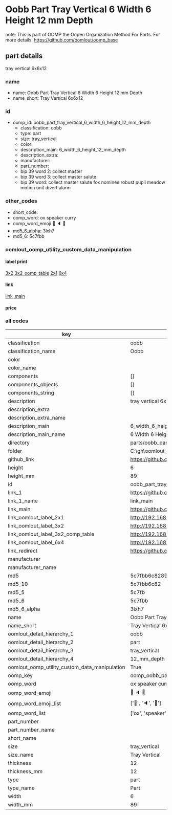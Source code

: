 # Oobb Part Tray Vertical 6 Width 6 Height 12 mm Depth  

note: This is part of OOMP the Oopen Organization Method For Parts. For more details: https://github.com/oomlout/oomp_base

##  part details
  



tray vertical 6x6x12



### name
* name: Oobb Part Tray Vertical 6 Width 6 Height 12 mm Depth
* name_short: Tray Vertical 6x6x12 
### id
* oomp_id: oobb_part_tray_vertical_6_width_6_height_12_mm_depth
  * classification: oobb
  * type: part
  * size: tray_vertical
  * color: 
  * description_main: 6_width_6_height_12_mm_depth
  * description_extra: 
  * manufacturer: 
  * part_number: 
  * bip 39 word 2: collect master
  * bip 39 word 3: collect master salute
  * bip 39 word: collect master salute fox nominee robust pupil meadow motion unit divert alarm

### other_codes
* short_code: 
* oomp_word: ox speaker curry
* oomp_word_emoji :ox: :speaker: :curry:
* md5_6_alpha: 3lxh7
* md5_6: 5c7fbb






### oomlout_oomp_utility_custom_data_manipulation
#### label print
[3x2](http://192.168.1.245:1112/?label=oomp%203lxh7)
[3x2_oomp_table](http://192.168.1.108:1112/?label=oomp%203lxh7)
[2x1](http://192.168.1.242:1112/?label=oomp%203lxh7)
[6x4](http://192.168.1.55:1112/?label=oomp%203lxh7)    

#### link

[link_main](https://github.com/oomlout/oomlout_oobb_version_4_generated_parts/tree/main/navigation_oomp/oobb/part/tray_vertical/6_width_6_height_12_mm_depth/part)                              

#### price







### all codes 
| key | value |  
| --- | --- |  
| classification | oobb |  
| classification_name | Oobb |  
| color |  |  
| color_name |  |  
| components | [] |  
| components_objects | [] |  
| components_string | [] |  
| description | tray vertical 6x6x12 |  
| description_extra |  |  
| description_extra_name |  |  
| description_main | 6_width_6_height_12_mm_depth |  
| description_main_name | 6 Width 6 Height 12 mm Depth |  
| directory | parts/oobb_part_tray_vertical_6_width_6_height_12_mm_depth |  
| folder | C:\gh\oomlout_oobb_version_4_generated_parts\parts\oobb_part_tray_vertical_6_width_6_height_12_mm_depth |  
| github_link | https://github.com/oomlout/oomlout_oomp_part_src/tree/main/parts/oobb_part_tray_vertical_6_width_6_height_12_mm_depth |  
| height | 6 |  
| height_mm | 89 |  
| id | oobb_part_tray_vertical_6_width_6_height_12_mm_depth |  
| link_1 | https://github.com/oomlout/oomlout_oobb_version_4_generated_parts/tree/main/navigation_oomp/oobb/part/tray_vertical/6_width_6_height_12_mm_depth/part |  
| link_1_name | link_main |  
| link_main | https://github.com/oomlout/oomlout_oobb_version_4_generated_parts/tree/main/navigation_oomp/oobb/part/tray_vertical/6_width_6_height_12_mm_depth/part |  
| link_oomlout_label_2x1 | http://192.168.1.242:1112/?label=oomp%203lxh7 |  
| link_oomlout_label_3x2 | http://192.168.1.245:1112/?label=oomp%203lxh7 |  
| link_oomlout_label_3x2_oomp_table | http://192.168.1.108:1112/?label=oomp%203lxh7 |  
| link_oomlout_label_6x4 | http://192.168.1.55:1112/?label=oomp%203lxh7 |  
| link_redirect | https://github.com/oomlout/oomlout_oobb_version_4_generated_parts/tree/main/parts/oobb_tray_vertical_06_06_12 |  
| manufacturer |  |  
| manufacturer_name |  |  
| md5 | 5c7fbb6c8289b5beed4af5c57da2296c |  
| md5_10 | 5c7fbb6c82 |  
| md5_5 | 5c7fb |  
| md5_6 | 5c7fbb |  
| md5_6_alpha | 3lxh7 |  
| name | Oobb Part Tray Vertical 6 Width 6 Height 12 mm Depth |  
| name_short | Tray Vertical 6x6x12  |  
| oomlout_detail_hierarchy_1 | oobb |  
| oomlout_detail_hierarchy_2 | part |  
| oomlout_detail_hierarchy_3 | tray_vertical |  
| oomlout_detail_hierarchy_4 | 12_mm_depth |  
| oomlout_oomp_utility_custom_data_manipulation | True |  
| oomp_key | oomp_oobb_part_tray_vertical_6_width_6_height_12_mm_depth |  
| oomp_word | ox speaker curry |  
| oomp_word_emoji | :ox: :speaker: :curry: |  
| oomp_word_emoji_list | [':ox:', ':speaker:', ':curry:'] |  
| oomp_word_list | ['ox', 'speaker', 'curry'] |  
| part_number |  |  
| part_number_name |  |  
| short_name |  |  
| size | tray_vertical |  
| size_name | Tray Vertical |  
| thickness | 12 |  
| thickness_mm | 12 |  
| type | part |  
| type_name | Part |  
| width | 6 |  
| width_mm | 89 |  
